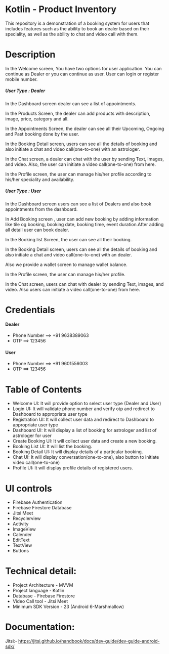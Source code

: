 # Kotlin - Product Inventory
This repository is a demonstration of a booking system for users that includes features such as the ability to book an dealer based on their speciality, as well as the ability to chat and video call with them.

# Description

In the Welcome screen, You have two options for user application. You can continue as Dealer or you can continue as user. User can login or register mobile number.

##### User Type : Dealer

In the Dashboard screen dealer can see a list of appointments.

In the Products Screen, the dealer can add products with description, image, price, category and all.

In the Appointments Screen, the dealer can see all their Upcoming, Ongoing and Past booking done by the user.

In the Booking Detail screen, users can see all the details of booking and also initiate a chat and video call(one-to-one) with an astrologer.

In the Chat screen, a dealer can chat with the user by sending Text, images, and video. Also, the user can initiate a video call(one-to-one) from here.

In the Profile screen, the user can manage his/her profile according to his/her speciality and availability.

##### User Type : User

In the Dashboard screen users can see a list of Dealers and also book appointments from the dashboard.

In Add Booking screen , user can add new booking by adding information like tile og booking, booking date, booking time, event duration.After adding all detail user can book dealer.

In the Booking list Screen, the user can see all their booking.

In the Booking Detail screen, users can see all the details of booking and also initiate a chat and video call(one-to-one) with an dealer.

Also we provide a wallet screen to manage wallet balance.

In the Profile screen, the user can manage his/her profile.

In the Chat screen, users can chat with dealer by sending Text, images, and video. Also users can initiate a video call(one-to-one) from here.

# Credentials

#### Dealer

- Phone Number ==> +91 9638389063
- OTP ==> 123456

#### User

- Phone Number ==> +91 9601556003
- OTP ==> 123456

# Table of Contents

- Welcome UI: It will provide option to select user type (Dealer and User)
- Login UI: It will validate phone number and verify otp and redirect to Dashboard to appropriate user type
- Registration UI: It will collect user data and redirect to Dashboard to appropriate user type
- Dashboard UI: It will display a list of booking for astrologer and list of astrologer for user
- Create Booking UI: It will collect user data and create a new booking.
- Booking List UI: It will list the booking.
- Booking Detail UI: It will display details of a particular booking.
- Chat UI: It will display conversation(one-to-one), also button to initiate video call(one-to-one)
- Profile UI: It will display profile details of registered users.

# UI controls

- Firebase Authentication
- Firebase Firestore Database
- Jitsi Meet
- Recyclerview
- Activity
- ImageView
- Calender
- EditText
- TextView
- Buttons

# Technical detail:

- Project Architecture - MVVM
- Project language - Kotlin
- Database - Firebase Firestore
- Video Call tool - Jitsi Meet
- Minimum SDK Version - 23 (Android 6-Marshmallow)


# Documentation:

Jitsi:- https://jitsi.github.io/handbook/docs/dev-guide/dev-guide-android-sdk/